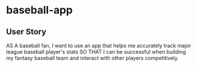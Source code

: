 # baseball-app

## User Story

AS A baseball fan, I want to use an app that helps me accurately track major league baseball player's stats SO THAT I can be successful when building my fantasy baseball team and interact with other players competitively.  